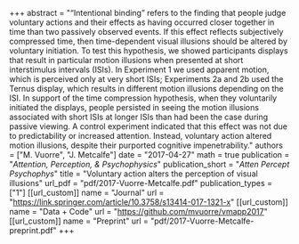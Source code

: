 +++
abstract = "“Intentional binding” refers to the finding that people judge voluntary actions and their effects as having occurred closer together in time than two passively observed events. If this effect reflects subjectively compressed time, then time-dependent visual illusions should be altered by voluntary initiation. To test this hypothesis, we showed participants displays that result in particular motion illusions when presented at short interstimulus intervals (ISIs). In Experiment 1 we used apparent motion, which is perceived only at very short ISIs; Experiments 2a and 2b used the Ternus display, which results in different motion illusions depending on the ISI. In support of the time compression hypothesis, when they voluntarily initiated the displays, people persisted in seeing the motion illusions associated with short ISIs at longer ISIs than had been the case during passive viewing. A control experiment indicated that this effect was not due to predictability or increased attention. Instead, voluntary action altered motion illusions, despite their purported cognitive impenetrability."
authors = ["M. Vuorre", "J. Metcalfe"]
date = "2017-04-27"
math = true
publication = "*Attention, Perception, & Psychophysics*"
publication_short = "*Atten Percept Psychophys*"
title = "Voluntary action alters the perception of visual illusions"
url_pdf = "pdf/2017-Vuorre-Metcalfe.pdf"
publication_types = ["1"]
[[url_custom]]
name = "Journal"
url = "https://link.springer.com/article/10.3758/s13414-017-1321-x"
[[url_custom]]
name = "Data + Code"
url = "https://github.com/mvuorre/vmapp2017"
[[url_custom]]
name = "Preprint"
url = "pdf/2017-Vuorre-Metcalfe-preprint.pdf"
+++
